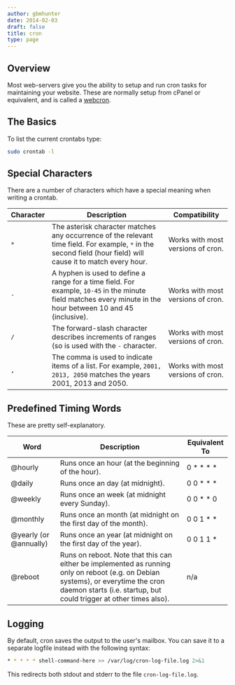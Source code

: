 ```yaml
---
author: gbmhunter
date: 2014-02-03
draft: false
title: cron
type: page
---
```


## Overview

Most web-servers give you the ability to setup and run cron tasks for maintaining your website. These are normally setup from cPanel or equivalent, and is called a [webcron](http://en.wikipedia.org/wiki/Webcron).

## The Basics

To list the current crontabs type:

```sh   
sudo crontab -l
```

## Special Characters

There are a number of characters which have a special meaning when writing a crontab.

<table >
	<thead>
		<tr>
			<th>Character</th>
			<th>Description</th>
			<th>Compatibility</th>
		</tr>
	</thead>
  <tbody>
    <tr>
      <td><code>*</code></td>
      <td>The asterisk character matches any occurrence of the relevant time field. For example, <code>*</code> in the second field (hour field) will cause it to match every hour.</td>
      <td>Works with most versions of cron.</td>
    </tr>
    <tr>
      <td><code>-</code></td>
      <td>A hyphen is used to define a range for a time field. For example, <code>10-45</code> in the minute field matches every minute in the hour between 10 and 45 (inclusive).</td>
      <td>Works with most versions of cron.</td>
    </tr>
    <tr>
      <td><code>/</code></td>
      <td>The forward-slash character describes increments of ranges (so is used with the <code>-</code> character.</td>
      <td>Works with most versions of cron.</td>
    </tr>
    <tr>
      <td><code>,</code></td>
      <td>The comma is used to indicate items of a list. For example, <code>2001, 2013, 2050</code> matches the years 2001, 2013 and 2050.</td>
      <td>Works with most versions of cron.</td>
    </tr>
  </tbody>
</table>

## Predefined Timing Words

These are pretty self-explanatory.

<table>
	<thead>
		<tr>
			<th>Word</th>
			<th>Description</th>
			<th>Equivalent To</th>
		</tr>
	</thead>
  <tbody>
    <tr>
      <td>@hourly</td>
      <td>Runs once an hour (at the beginning of the hour).</td>
      <td>0 * * * *</td>
    </tr>
    <tr>
      <td>@daily</td>
      <td>Runs once an day (at midnight).</td>
      <td>0 0 * * *</td>
    </tr>
    <tr>
      <td>@weekly</td>
      <td>Runs once an week (at midnight every Sunday).</td>
      <td>0 0 * * 0</td>
    </tr>
    <tr>
      <td>@monthly</td>
      <td>Runs once an month (at midnight on the first day of the month).</td>
      <td>0 0 1 * *</td>
    </tr>
    <tr>
      <td>@yearly (or @annually)</td>
      <td>Runs once an year (at midnight on the first day of the year).</td>
      <td>0 0 1 1 *</td>
    </tr>
    <tr>
      <td>@reboot</td>
      <td>Runs on reboot. Note that this can either be implemented as running only on reboot (e.g. on Debian systems), or everytime the cron daemon starts (i.e. startup, but could trigger at other times also).</td>
      <td>n/a</td>
    </tr>
  </tbody>
</table>

## Logging

By default, cron saves the output to the user's mailbox. You can save it to a separate logfile instead with the following syntax:

```sh   
* * * * * shell-command-here >> /var/log/cron-log-file.log 2>&1
```

This redirects both stdout and stderr to the file `cron-log-file.log`.
